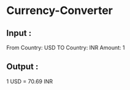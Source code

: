 # Currency-Converter

## Input :
From Country: USD 
TO Country: INR 
Amount: 1  

## Output :
1 USD = 70.69 INR
